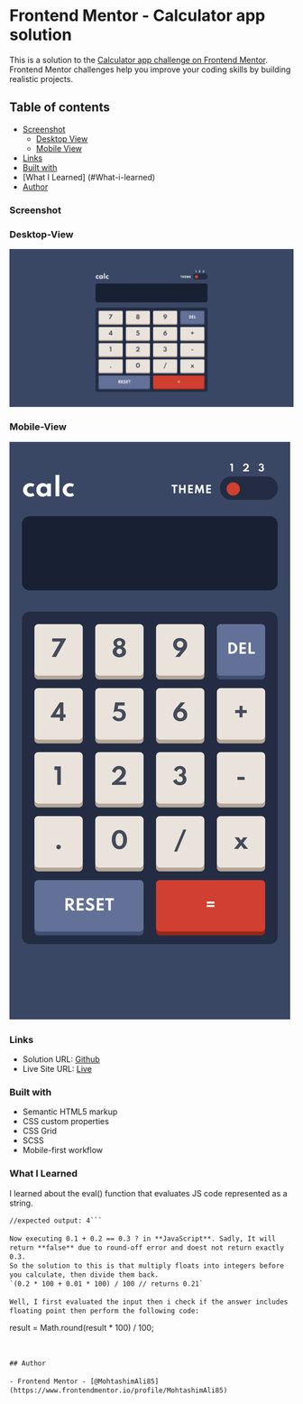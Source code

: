 # Frontend Mentor - Calculator app solution

This is a solution to the [Calculator app challenge on Frontend Mentor](https://www.frontendmentor.io/challenges/calculator-app-9lteq5N29). Frontend Mentor challenges help you improve your coding skills by building realistic projects.

## Table of contents

- [Screenshot](#screenshot)
  - [Desktop View](#Desktop-View)
  - [Mobile View](#Mobile-View)
- [Links](#links)
- [Built with](#built-with)
- [What I Learned] (#What-i-learned)
- [Author](#author)

### Screenshot

### Desktop-View

![](./ss-dt.png)

### Mobile-View

![](./ss-mb.png)

### Links

- Solution URL: [Github](https://github.com/MohtashimAli85/calculator-app-main)
- Live Site URL: [Live](https://calculator-app-main-nine.vercel.app/)

### Built with

- Semantic HTML5 markup
- CSS custom properties
- CSS Grid
- SCSS
- Mobile-first workflow
### What I Learned
I learned about the eval() function that evaluates JS code represented as a string.

```console.log(eval('2+2))
//expected output: 4```

Now executing 0.1 + 0.2 == 0.3 ? in **JavaScript**. Sadly, It will return **false** due to round-off error and doest not return exactly 0.3.
So the solution to this is that multiply floats into integers before you calculate, then divide them back.
`(0.2 * 100 + 0.01 * 100) / 100 // returns 0.21`

Well, I first evaluated the input then i check if the answer includes floating point then perform the following code:
```
result = Math.round(result * 100) / 100;
```


## Author

- Frontend Mentor - [@MohtashimAli85](https://www.frontendmentor.io/profile/MohtashimAli85)
